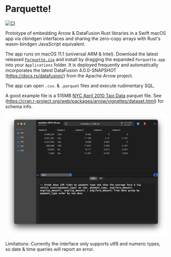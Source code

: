 # Parquette!
[![CI](https://github.com/parquette/parquette/workflows/CI/badge.svg)](https://github.com/parquette/parquette/actions)

Prototype of embedding Arrow & DataFusion Rust libraries in a Swift macOS app via cbindgen interfaces and sharing the zero-copy arrays with Rust's wasm-bindgen JavaScript equivalent.

The app runs on macOS 11.1 (universal ARM & Intel). Download the latest released [`Parquette.zip`](https://github.com/parquette/Parquette/releases/latest/download/Parquette.zip) and install by dragging the expanded `Parquette.app` into your `Applications` folder. It is deployed frequently and automatically incorporates the latest DataFusion 4.0.0-SNAPSHOT (https://docs.rs/datafusion/) from the Apache Arrow project.

The app can open `.csv`. & `.parquet` files and execute rudimentary SQL. 

A good example file is a 515MB [NYC April 2010 Taxi Data](https://ursa-labs-taxi-data.s3.us-east-2.amazonaws.com/2010/04/data.parquet) parquet file. See (https://cran.r-project.org/web/packages/arrow/vignettes/dataset.html) for schema info.

![Screenshot](screenshot.png "Scren shot")

Limitations: Currently the interface only supports utf8 and numeric types, so date & time queries will report an error.



